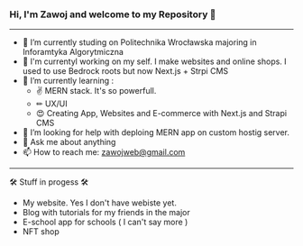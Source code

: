 ### Hi, I'm Zawoj and welcome to my Repository 👋
---
- 🔭 I’m currently studing on Politechnika Wrocławska majoring in Inforamtyka Algorytmiczna
- 💪 I'm currentyl working on my self. I make websites and online shops. I used to use Bedrock roots but now Next.js + Strpi CMS
- 🌱 I’m currently learning :
  - ✌ MERN stack. It's so powerfull.
  - ✏ UX/UI 
  - 😍 Creating App, Websites and E-commerce with Next.js and Strapi CMS
- 🤔 I’m looking for help with deploing MERN app on custom hostig server.
- 💬 Ask me about anything
- 📫 How to reach me: zawojweb@gmail.com

---

🛠 Stuff in progess 🛠
- My website. Yes I don't have webiste yet.
- Blog with tutorials for my friends in the major
- E-school app for schools ( I can't say more )
- NFT shop
